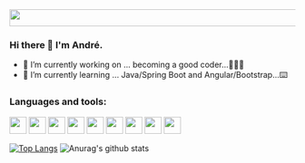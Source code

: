 
<!--![](https://github.com/AndrehW27/AndrehW27/blob/master/ReadmeImageGithub.jpg)

<img src="https://github.com/AndrehW27/AndrehW27/blob/master/ReadmeImageGithub.jpg" width="1200" height="300" />
-->

<img src="https://3.bp.blogspot.com/-FCWM6DaA9Z0/XHKV0tcHI8I/AAAAAAAAC0Y/GwlFp0FkVh0PkohEj0BvXwVFy3P2CyNdgCKgBGAs/w3840-h1600-p-k-no-nu/colorful-dark-abstract-polygon-3d-4k-39.jpg" width="1200" height="30" />

### Hi there 👋 I'm André.

- 🔭 I’m currently working on ... becoming a good coder...👨🏻‍💻
- 🌱 I’m currently learning ... Java/Spring Boot and Angular/Bootstrap...⌨️

<!--- 📫 How to reach me: <a href="https://www.linkedin.com/in/andrecarvalho3/"><img src="https://imageog.flaticon.com/icons/png/512/174/174857.png?size=1200x630f&pad=10,10,10,10&ext=png&bg=FFFFFFFF" width="60" height="30"/></a>-->

### Languages and tools:
<P>
<!--JAVASCRPIT--><img src="https://www.kindpng.com/picc/m/67-678384_transparent-javascript-icon-png-png-download.png" width="30" height="30" />
<!--HTML--><img src="https://cdn.iconscout.com/icon/free/png-512/html5-10-569380.png" width="30" height="30" />
<!--CSS--><img src="https://cdn4.iconfinder.com/data/icons/iconsimple-programming/512/css-512.png" width="30" height="30" />
<!--JAVA--><img src="https://icon-library.com/images/java-icon-images/java-icon-images-0.jpg" width="30" height="30" />
<!--SPRINGBOOT--><img src="https://miro.medium.com/max/300/1*DeBhsZUhS7RPLwyd1-Ul8A.png" width="30" height="30" />
<!--MYSQL--><img src="https://f0.pngfuel.com/png/747/798/blue-and-white-happy-new-year-text-mysql-png-clip-art-thumbnail.png" width="30" height="30" />
<!--ANGULAR--><img src="https://seeklogo.com/images/A/angular-logo-B76B1CDE98-seeklogo.com.png" width="30" height="30" />
<!--BOOTSTRAP--><img src="https://getbootstrap.com/docs/4.1/assets/brand/bootstrap-social-logo.png" width="30" height="30" />
<!--GIT--><img src="https://upload.wikimedia.org/wikipedia/commons/thumb/3/3f/Git_icon.svg/1024px-Git_icon.svg.png" width="30" height="30" />
 </P>                                                                                            


[![Top Langs](https://github-readme-stats.vercel.app/api/top-langs/?username=andrehw27&layout=compact&theme=algolia)](https://github.com/anuraghazra/github-readme-stats) 
![Anurag's github stats](https://github-readme-stats.vercel.app/api?username=andrehw27&show_icons=true&theme=algolia) 
  



<!--COMMENTS

ESTATISTICAS GITHUB:
https://github.com/anuraghazra/github-readme-stats#top-languages-card
-->



